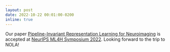 ```yaml
---
layout: post
date: 2022-10-22 00:01:00-0200
inline: true
---
```


Our paper [Pipeline-Invariant Representation Learning for Neuroimaging](https://arxiv.org/abs/2208.12909) is accepted at [NeurIPS ML4H Symposium 2022](https://ml4health.github.io/2022/). Looking forward to the trip to NOLA!
